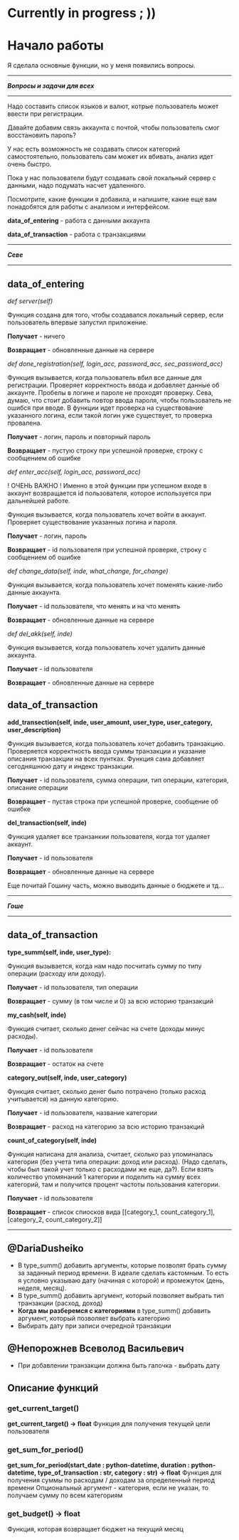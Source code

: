 # Currently in progress ; ))

# Начало работы

Я сделала основные функции, но у меня появились вопросы.

___
___Вопросы и задачи для всех___
___

Надо составить список языков и валют, котрые пользователь может ввести при регистрации.

Давайте добавим связь аккаунта с почтой, чтобы пользователь смог восстановить пароль?

У нас есть возможность не создавать список категорий самостоятельно, пользователь сам может их вбивать, анализ идет очень быстро.

Пока у нас пользователи будут создавать свой локальный сервер с данными, надо подумать насчет удаленного.

Посмотрите, какие функции я добавила, и напишите, какие еще вам понадобятся для работы с анализом и интерфейсом.

__data_of_entering__ - работа с данными аккаунтa

__data_of_transaction__ - работа с транзакциями

___
___Севе___
___
## data_of_entering
_def server(self)_

Функция создана для того, чтобы создавался локальный сервер, если пользователь впервые запустил приложение.

__Получает__ - ничего

__Возвращает__ - обновленные данные на сервере



 _def done_registration(self, login_acc, password_acc, sec_password_acc)_

Функция вызывается, когда пользователь вбил все данные для регистрации. Проверяет корректность ввода и добавляет данные об аккаунте. Пробелы в логине и пароле не проходят проверку. Сева, думаю, что стоит добавить повтор ввода пароля, чтобы пользователь не ошибся при вводе. В функции идет проверка на существование указанного логина, если такой логин уже существует, то проверка провалена.

__Получает__ - логин, пароль и повторный пароль

__Возвращает__ - пустую строку при успешной проверке, строку с сообщением об ошибке



_def enter_acc(self, login_acc, password_acc)_

! ОЧЕНЬ ВАЖНО ! Именно в этой функции при успешном входе в аккаунт возвращается id пользователя, которое используется при дальнейшей работе.

Функция вызывается, когда пользователь хочет войти в аккаунт. Проверяет существование указанных логина и пароля. 

__Получает__ - логин, пароль

__Возвращает__ - id пользователя при успешной проверке, строку с сообщением об ошибке




_def change_data(self, inde, what_change, for_change)_

Функция вызывается, когда пользователь хочет поменять какие-либо данные аккаунта. 

__Получает__ - id пользователя, что менять и на что менять

__Возвращает__ - обновленные данные на сервере



_def del_akk(self, inde)_

Функция вызывается, когда пользователь хочет удалить данные аккаунта. 

__Получает__ - id пользователя

__Возвращает__ - обновленные данные на сервере

## data_of_transaction

__add_transection(self, inde, user_amount, user_type, user_category, user_description)__

Функция вызывается, когда пользователь хочет добавить транзакцию. Проверяется корректность ввода суммы транзакции и указание описания транзакции на всех пунтках. Функция сама добавляет сегодняшнюю дату и индекс транзакции.

__Получает__ - id пользователя, сумма операции, тип операции, категория, описание операции

__Возвращает__ - пустая строка при успешной проверке, сообщение об ошибке


__del_transaction(self, inde)__

Функция удаляет все транзанкии пользователя, когда тот удаляет аккаунт.

__Получает__ - id пользователя

__Возвращает__ - обновленные данные на сервере

Еще почитай Гошину часть, можно выводить данные о бюджете и тд...


___
___Гоше___
___

## data_of_transaction

__type_summ(self, inde, user_type):__ 

Функция вызывается, когда нам надо посчитать сумму по типу операции (расходу или доходу).

__Получает__ - id пользователя, тип операции

__Возвращает__ - сумму (в том числе и 0) за всю историю транзакций




__my_cash(self, inde)__

Функция считает, сколько денег сейчас на счете (доходы минус расходы).

__Получает__ - id пользователя

__Возвращает__ - остаток на счете




__category_out(self, inde, user_category)__

Функция считает, сколько денег было потрачено (только расход учитывается) на данную категорию.

__Получает__ - id пользователя, название категории

__Возвращает__ - расход на категорию за всю историю транзакций




__count_of_category(self, inde)__

Функция написана для анализа, считает, сколько раз упоминалась категория (без учета типа операции: доход или расход). (Надо сделать, чтобы был такой учет только с расходами же еще, да?). Если взять количество упомянаний 1 категории и поделить на сумму всех категорий, там и получится процент частоты пользования категории.

__Получает__ - id пользователя

__Возвращает__ - список спиосков вида [[category_1, count_category_1], [category_2, count_category_2]]

___

## @DariaDusheiko

- В type_summ() добавить аргументы, которые позволят брать сумму за заданный период времени. В идеале сделать кастомным. То есть я условно указываю дату (начиная с которой) и промежуток (день, неделя, месяц).
- В type_summ() добавить аргумент, который позволяет выбрать тип транзакции (расход, доход)
- **Когда мы разберемся с категориями** в type_summ() добавить аргумент, который позволяет выбрать категорию
- Выбирать дату при записи очередной транзакции

## @Непорожнев Всеволод Васильевич

- При добавлении транзакции должна быть галочка - выбрать дату


## Описание функций

### get_current_target()

**get_current_target() -> float**
Функция для получения текущей цели пользователя 

### get_sum_for_period()

**get_sum_for_period(start_date : python-datetime, duration : python-datetime, type_of_transaction : str, category : str) -> float**
Функция для получения суммы по расходам / доходам за определенный период времени
Опциональный аргумент - категория, если не указан, то получаем сумму по всем категориям

### get_budget() -> float
Функция, которая возвращает бюджет на текущий месяц
